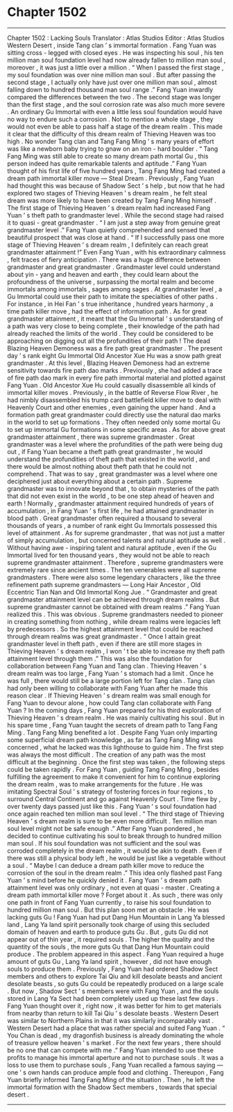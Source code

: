 
# Chapter 1502


---

Chapter 1502 : Lacking Souls
Translator :
Atlas Studios
Editor :
Atlas Studios
Western Desert , inside Tang clan ’ s immortal formation .
Fang Yuan was sitting cross - legged with closed eyes .
He was inspecting his soul , his ten million man soul foundation level had now already fallen to million man soul , moreover , it was just a little over a million .
“ When I passed the first stage , my soul foundation was over nine million man soul . But after passing the second stage , I actually only have just over one million man soul , almost falling down to hundred thousand man soul range .”
Fang Yuan inwardly compared the differences between the two .
The second stage was longer than the first stage , and the soul corrosion rate was also much more severe .
An ordinary Gu Immortal with even a little less soul foundation would have no way to endure such a corrosion . Not to mention a whole stage , they would not even be able to pass half a stage of the dream realm .
This made it clear that the difficulty of this dream realm of Thieving Heaven was too high . No wonder Tang clan and Tang Fang Ming ’ s many years of effort was like a newborn baby trying to gnaw on an iron - hard boulder .
“ Tang Fang Ming was still able to create so many dream path mortal Gu , this person indeed has quite remarkable talents and aptitude .”
Fang Yuan thought of his first life of five hundred years , Tang Fang Ming had created a dream path immortal killer move — Steal Dream .
Previously , Fang Yuan had thought this was because of Shadow Sect ’ s help , but now that he had explored two stages of Thieving Heaven ’ s dream realm , he felt steal dream was more likely to have been created by Tang Fang Ming himself .
The first stage of Thieving Heaven ’ s dream realm had increased Fang Yuan ’ s theft path to grandmaster level .
While the second stage had raised it to quasi - great grandmaster .
“ I am just a step away from genuine great grandmaster level .” Fang Yuan quietly comprehended and sensed that beautiful prospect that was close at hand .
“ If I successfully pass one more stage of Thieving Heaven ’ s dream realm , I definitely can reach great grandmaster attainment !” Even Fang Yuan , with his extraordinary calmness , felt traces of fiery anticipation .
There was a huge difference between grandmaster and great grandmaster .
Grandmaster level could understand about yin - yang and heaven and earth , they could learn about the profoundness of the universe , surpassing the mortal realm and become immortals among immortals , sages among sages .
At grandmaster level , a Gu Immortal could use their path to imitate the specialties of other paths . For instance , in Hei Fan ’ s true inheritance , hundred years harmony , a time path killer move , had the effect of information path .
As for great grandmaster attainment , it meant that the Gu Immortal ’ s understanding of a path was very close to being complete , their knowledge of the path had already reached the limits of the world . They could be considered to be approaching on digging out all the profundities of their path !
The dead Blazing Heaven Demoness was a fire path great grandmaster . The present day ’ s rank eight Gu Immortal Old Ancestor Xue Hu was a snow path great grandmaster .
At this level , Blazing Heaven Demoness had an extreme sensitivity towards fire path dao marks . Previously , she had added a trace of fire path dao mark in every fire path immortal material and plotted against Fang Yuan .
Old Ancestor Xue Hu could casually disassemble all kinds of immortal killer moves . Previously , in the battle of Reverse Flow River , he had nimbly disassembled his trump card battlefield killer move to deal with Heavenly Court and other enemies , even gaining the upper hand .
And a formation path great grandmaster could directly use the natural dao marks in the world to set up formations . They often needed only some mortal Gu to set up immortal Gu formations in some specific areas .
As for above great grandmaster attainment , there was supreme grandmaster .
Great grandmaster was a level where the profundities of the path were being dug out , if Fang Yuan became a theft path great grandmaster , he would understand the profundities of theft path that existed in the world , and there would be almost nothing about theft path that he could not comprehend .
That was to say , great grandmaster was a level where one deciphered just about everything about a certain path .
Supreme grandmaster was to innovate beyond that , to obtain mysteries of the path that did not even exist in the world , to be one step ahead of heaven and earth !
Normally , grandmaster attainment required hundreds of years of accumulation , in Fang Yuan ’ s first life , he had attained grandmaster in blood path .
Great grandmaster often required a thousand to several thousands of years , a number of rank eight Gu Immortals possessed this level of attainment .
As for supreme grandmaster , that was not just a matter of simply accumulation , but concerned talents and natural aptitude as well . Without having awe - inspiring talent and natural aptitude , even if the Gu Immortal lived for ten thousand years , they would not be able to reach supreme grandmaster attainment .
Therefore , supreme grandmasters were extremely rare since ancient times .
The ten venerables were all supreme grandmasters . There were also some legendary characters , like the three refinement path supreme grandmasters — Long Hair Ancestor , Old Eccentric Tian Nan and Old Immortal Kong Jue .
“ Grandmaster and great grandmaster attainment level can be achieved through dream realms . But supreme grandmaster cannot be obtained with dream realms .” Fang Yuan realized this .
This was obvious .
Supreme grandmasters needed to pioneer in creating something from nothing , while dream realms were legacies left by predecessors . So the highest attainment level that could be reached through dream realms was great grandmaster .
“ Once I attain great grandmaster level in theft path , even if there are still more stages in Thieving Heaven ’ s dream realm , I won ’ t be able to increase my theft path attainment level through them .”
This was also the foundation for collaboration between Fang Yuan and Tang clan .
Thieving Heaven ’ s dream realm was too large , Fang Yuan ’ s stomach had a limit . Once he was full , there would still be a large portion left for Tang clan .
Tang clan had only been willing to collaborate with Fang Yuan after he made this reason clear .
If Thieving Heaven ’ s dream realm was small enough for Fang Yuan to devour alone , how could Tang clan collaborate with Fang Yuan ?
In the coming days , Fang Yuan prepared for his third exploration of Thieving Heaven ’ s dream realm .
He was mainly cultivating his soul .
But in his spare time , Fang Yuan taught the secrets of dream path to Tang Fang Ming .
Tang Fang Ming benefited a lot .
Despite Fang Yuan only imparting some superficial dream path knowledge , as far as Tang Fang Ming was concerned , what he lacked was this lighthouse to guide him .
The first step was always the most difficult . The creation of any path was the most difficult at the beginning .
Once the first step was taken , the following steps could be taken rapidly .
For Fang Yuan , guiding Tang Fang Ming , besides fulfilling the agreement to make it convenient for him to continue exploring the dream realm , was to make arrangements for the future . He was imitating Spectral Soul ’ s strategy of fostering forces in four regions , to surround Central Continent and go against Heavenly Court .
Time flew by , over twenty days passed just like this .
Fang Yuan ’ s soul foundation had once again reached ten million man soul level .
“ The third stage of Thieving Heaven ’ s dream realm is sure to be even more difficult . Ten million man soul level might not be safe enough .” After Fang Yuan pondered , he decided to continue cultivating his soul to break through to hundred million man soul .
If his soul foundation was not sufficient and the soul was corroded completely in the dream realm , it would be akin to death . Even if there was still a physical body left , he would be just like a vegetable without a soul .
“ Maybe I can deduce a dream path killer move to reduce the corrosion of the soul in the dream realm .”
This idea only flashed past Fang Yuan ’ s mind before he quickly denied it .
Fang Yuan ’ s dream path attainment level was only ordinary , not even at quasi - master . Creating a dream path immortal killer move ? Forget about it .
As such , there was only one path in front of Fang Yuan currently , to raise his soul foundation to hundred million man soul .
But this plan soon met an obstacle .
He was lacking guts Gu !
Fang Yuan had put Dang Hun Mountain in Lang Ya blessed land , Lang Ya land spirit personally took charge of using this secluded domain of heaven and earth to produce guts Gu .
But , guts Gu did not appear out of thin year , it required souls .
The higher the quality and the quantity of the souls , the more guts Gu that Dang Hun Mountain could produce .
The problem appeared in this aspect .
Fang Yuan required a huge amount of guts Gu , Lang Ya land spirit , however , did not have enough souls to produce them .
Previously , Fang Yuan had ordered Shadow Sect members and others to explore Tai Qiu and kill desolate beasts and ancient desolate beasts , so guts Gu could be repeatedly produced on a large scale .
But now , Shadow Sect ’ s members were with Fang Yuan , and the souls stored in Lang Ya Sect had been completely used up these last few days .
Fang Yuan thought over it , right now , it was better for him to get materials from nearby than return to kill Tai Qiu ’ s desolate beasts .
Western Desert was similar to Northern Plains in that it was similarly incomparably vast .
Western Desert had a place that was rather special and suited Fang Yuan .
“ You Chan is dead , my dragonfish business is already dominating the whole of treasure yellow heaven ’ s market . For the next few years , there should be no one that can compete with me .”
Fang Yuan intended to use these profits to manage his immortal aperture and not to purchase souls .
It was a loss to use them to purchase souls , Fang Yuan recalled a famous saying — one ’ s own hands can produce ample food and clothing .
Thereupon , Fang Yuan briefly informed Tang Fang Ming of the situation . Then , he left the immortal formation with the Shadow Sect members , towards that special desert .

---


